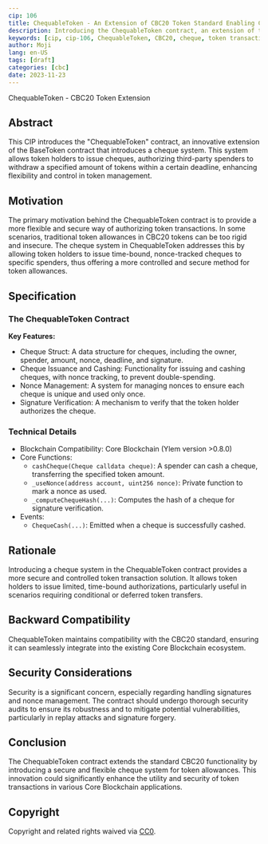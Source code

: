 ```yaml
---
cip: 106
title: ChequableToken - An Extension of CBC20 Token Standard Enabling Cheque-Based Transactions
description: Introducing the ChequableToken contract, an extension of the BaseToken contract with a cheque system for token transactions.
keywords: [cip, cip-106, ChequableToken, CBC20, cheque, token transaction]
author: Moji
lang: en-US
tags: [draft]
categories: [cbc]
date: 2023-11-23
---
```


ChequableToken - CBC20 Token Extension

<!--truncate-->

## Abstract

This CIP introduces the "ChequableToken" contract, an innovative extension of the BaseToken contract that introduces a cheque system. This system allows token holders to issue cheques, authorizing third-party spenders to withdraw a specified amount of tokens within a certain deadline, enhancing flexibility and control in token management.

## Motivation

The primary motivation behind the ChequableToken contract is to provide a more flexible and secure way of authorizing token transactions. In some scenarios, traditional token allowances in CBC20 tokens can be too rigid and insecure. The cheque system in ChequableToken addresses this by allowing token holders to issue time-bound, nonce-tracked cheques to specific spenders, thus offering a more controlled and secure method for token allowances.

## Specification

### The ChequableToken Contract

**Key Features:**

- Cheque Struct: A data structure for cheques, including the owner, spender, amount, nonce, deadline, and signature.
- Cheque Issuance and Cashing: Functionality for issuing and cashing cheques, with nonce tracking, to prevent double-spending.
- Nonce Management: A system for managing nonces to ensure each cheque is unique and used only once.
- Signature Verification: A mechanism to verify that the token holder authorizes the cheque.

### Technical Details

- Blockchain Compatibility: Core Blockchain (Ylem version >0.8.0)
- Core Functions:
  - `cashCheque(Cheque calldata cheque)`: A spender can cash a cheque, transferring the specified token amount.
  - `_useNonce(address account, uint256 nonce)`: Private function to mark a nonce as used.
  - `_computeChequeHash(...)`: Computes the hash of a cheque for signature verification.
- Events:
  - `ChequeCash(...)`: Emitted when a cheque is successfully cashed.

## Rationale

Introducing a cheque system in the ChequableToken contract provides a more secure and controlled token transaction solution. It allows token holders to issue limited, time-bound authorizations, particularly useful in scenarios requiring conditional or deferred token transfers.

## Backward Compatibility

ChequableToken maintains compatibility with the CBC20 standard, ensuring it can seamlessly integrate into the existing Core Blockchain ecosystem.

## Security Considerations

Security is a significant concern, especially regarding handling signatures and nonce management. The contract should undergo thorough security audits to ensure its robustness and to mitigate potential vulnerabilities, particularly in replay attacks and signature forgery.

## Conclusion

The ChequableToken contract extends the standard CBC20 functionality by introducing a secure and flexible cheque system for token allowances. This innovation could significantly enhance the utility and security of token transactions in various Core Blockchain applications.

## Copyright

Copyright and related rights waived via [CC0](https://creativecommons.org/publicdomain/zero/1.0/).
